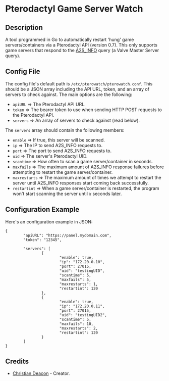 # Pterodactyl Game Server Watch

## Description
A tool programmed in Go to automatically restart 'hung' game servers/containers via a Pterodactyl API (version 0.7). This only supports game servers that respond to the [A2S_INFO](https://developer.valvesoftware.com/wiki/Server_queries#A2S_INFO) query (a Valve Master Server query).

## Config File
The config file's default path is `/etc/pterowatch/pterowatch.conf`. This should be a JSON array including the API URL, token, and an array of servers to check against. The main options are the following:

* `apiURL` => The Pterodactyl API URL.
* `token` => The bearer token to use when sending HTTP POST requests to the Pterodactyl API.
* `servers` => An array of servers to check against (read below).

The `servers` array should contain the following members:

* `enable` => If true, this server will be scanned.
* `ip` => The IP to send A2S_INFO requests to.
* `port` => The port to send A2S_INFO requests to.
* `uid` => The server's Pterodactyl UID.
* `scantime` => How often to scan a game server/container in seconds.
* `maxfails` => The maximum amount of A2S_INFO response failures before attempting to restart the game server/container.
* `maxrestarts` => The maximum amount of times we attempt to restart the server until A2S_INFO responses start coming back successfully.
* `restartint` => When a game server/container is restarted, the program won't start scanning the server until *x* seconds later.

## Configuration Example
Here's an configuration example in JSON:

```
{
        "apiURL": "https://panel.mydomain.com",
        "token": "12345",

        "servers": [
                {
                        "enable": true,
                        "ip": "172.20.0.10",
                        "port": 27015,
                        "uid": "testingUID",
                        "scantime": 5,
                        "maxfails": 5,
                        "maxrestarts": 1,
                        "restartint": 120
                },
                {
                        "enable": true,
                        "ip": "172.20.0.11",
                        "port": 27015,
                        "uid": "testingUID2",
                        "scantime": 5,
                        "maxfails": 10,
                        "maxrestarts": 2,
                        "restartint": 120
                }
        ]
}
```

## Credits
* [Christian Deacon](https://www.linkedin.com/in/christian-deacon-902042186/) - Creator.